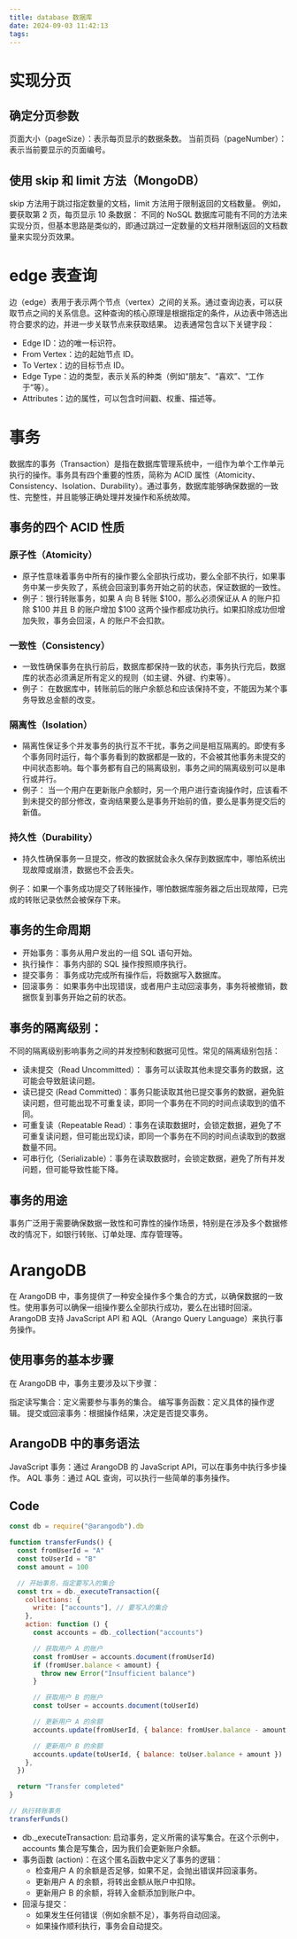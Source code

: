 ```yaml
---
title: database 数据库
date: 2024-09-03 11:42:13
tags:
---
```


# 实现分页

## 确定分页参数

页面大小（pageSize）：表示每页显示的数据条数。
当前页码（pageNumber）：表示当前要显示的页面编号。

## 使用 skip 和 limit 方法（MongoDB）

skip 方法用于跳过指定数量的文档，limit 方法用于限制返回的文档数量。
例如，要获取第 2 页，每页显示 10 条数据：
不同的 NoSQL 数据库可能有不同的方法来实现分页，但基本思路是类似的，即通过跳过一定数量的文档并限制返回的文档数量来实现分页效果。

# edge 表查询

边（edge）表用于表示两个节点（vertex）之间的关系。通过查询边表，可以获取节点之间的关系信息。这种查询的核心原理是根据指定的条件，从边表中筛选出符合要求的边，并进一步关联节点来获取结果。
边表通常包含以下关键字段：

- Edge ID：边的唯一标识符。
- From Vertex：边的起始节点 ID。
- To Vertex：边的目标节点 ID。
- Edge Type：边的类型，表示关系的种类（例如“朋友”、“喜欢”、“工作于”等）。
- Attributes：边的属性，可以包含时间戳、权重、描述等。

# 事务

数据库的事务（Transaction）是指在数据库管理系统中，一组作为单个工作单元执行的操作。事务具有四个重要的性质，简称为 ACID 属性（Atomicity、Consistency、Isolation、Durability）。通过事务，数据库能够确保数据的一致性、完整性，并且能够正确处理并发操作和系统故障。

## 事务的四个 ACID 性质

### 原子性（Atomicity）

- 原子性意味着事务中所有的操作要么全部执行成功，要么全部不执行，如果事务中某一步失败了，系统会回滚到事务开始之前的状态，保证数据的一致性。
- 例子：银行转账事务，如果 A 向 B 转账 $100，那么必须保证从 A 的账户扣除 $100 并且 B 的账户增加 $100 这两个操作都成功执行。如果扣除成功但增加失败，事务会回滚，A 的账户不会扣款。

### 一致性（Consistency）

- 一致性确保事务在执行前后，数据库都保持一致的状态，事务执行完后，数据库的状态必须满足所有定义的规则（如主键、外键、约束等）。
- 例子： 在数据库中，转账前后的账户余额总和应该保持不变，不能因为某个事务导致总金额的改变。

### 隔离性（Isolation）

- 隔离性保证多个并发事务的执行互不干扰，事务之间是相互隔离的。即使有多个事务同时运行，每个事务看到的数据都是一致的，不会被其他事务未提交的中间状态影响。每个事务都有自己的隔离级别，事务之间的隔离级别可以是串行或并行。
- 例子： 当一个用户在更新账户余额时，另一个用户进行查询操作时，应该看不到未提交的部分修改，查询结果要么是事务开始前的值，要么是事务提交后的新值。

### 持久性（Durability）

- 持久性确保事务一旦提交，修改的数据就会永久保存到数据库中，哪怕系统出现故障或崩溃，数据也不会丢失。

例子：如果一个事务成功提交了转账操作，哪怕数据库服务器之后出现故障，已完成的转账记录依然会被保存下来。

## 事务的生命周期

- 开始事务：事务从用户发出的一组 SQL 语句开始。
- 执行操作： 事务内部的 SQL 操作按照顺序执行。
- 提交事务： 事务成功完成所有操作后，将数据写入数据库。
- 回滚事务： 如果事务中出现错误，或者用户主动回滚事务，事务将被撤销，数据恢复到事务开始之前的状态。

## 事务的隔离级别：

不同的隔离级别影响事务之间的并发控制和数据可见性。常见的隔离级别包括：

- 读未提交（Read Uncommitted）： 事务可以读取其他未提交事务的数据，这可能会导致脏读问题。
- 读已提交 (Read Committed)：事务只能读取其他已提交事务的数据，避免脏读问题，但可能出现不可重复读，即同一个事务在不同的时间点读取到的值不同。
- 可重复读（Repeatable Read）：事务在读取数据时，会锁定数据，避免了不可重复读问题，但可能出现幻读，即同一个事务在不同的时间点读取到的数据数量不同。
- 可串行化（Serializable）：事务在读取数据时，会锁定数据，避免了所有并发问题，但可能导致性能下降。

## 事务的用途

事务广泛用于需要确保数据一致性和可靠性的操作场景，特别是在涉及多个数据修改的情况下，如银行转账、订单处理、库存管理等。

# ArangoDB

在 ArangoDB 中，事务提供了一种安全操作多个集合的方式，以确保数据的一致性。使用事务可以确保一组操作要么全部执行成功，要么在出错时回滚。ArangoDB 支持 JavaScript API 和 AQL（Arango Query Language）来执行事务操作。

## 使用事务的基本步骤

在 ArangoDB 中，事务主要涉及以下步骤：

指定读写集合：定义需要参与事务的集合。
编写事务函数：定义具体的操作逻辑。
提交或回滚事务：根据操作结果，决定是否提交事务。

## ArangoDB 中的事务语法

JavaScript 事务：通过 ArangoDB 的 JavaScript API，可以在事务中执行多步操作。
AQL 事务：通过 AQL 查询，可以执行一些简单的事务操作。

## Code

```js
const db = require("@arangodb").db

function transferFunds() {
  const fromUserId = "A"
  const toUserId = "B"
  const amount = 100

  // 开始事务，指定要写入的集合
  const trx = db._executeTransaction({
    collections: {
      write: ["accounts"], // 要写入的集合
    },
    action: function () {
      const accounts = db._collection("accounts")

      // 获取用户 A 的账户
      const fromUser = accounts.document(fromUserId)
      if (fromUser.balance < amount) {
        throw new Error("Insufficient balance")
      }

      // 获取用户 B 的账户
      const toUser = accounts.document(toUserId)

      // 更新用户 A 的余额
      accounts.update(fromUserId, { balance: fromUser.balance - amount })

      // 更新用户 B 的余额
      accounts.update(toUserId, { balance: toUser.balance + amount })
    },
  })

  return "Transfer completed"
}

// 执行转账事务
transferFunds()
```

- db.\_executeTransaction: 启动事务，定义所需的读写集合。在这个示例中，accounts 集合是写集合，因为我们会更新账户余额。
- 事务函数 (action)：在这个匿名函数中定义了事务的逻辑：
  - 检查用户 A 的余额是否足够，如果不足，会抛出错误并回滚事务。
  - 更新用户 A 的余额，将转出金额从账户中扣除。
  - 更新用户 B 的余额，将转入金额添加到账户中。
- 回滚与提交：
  - 如果发生任何错误（例如余额不足），事务将自动回滚。
  - 如果操作顺利执行，事务会自动提交。
